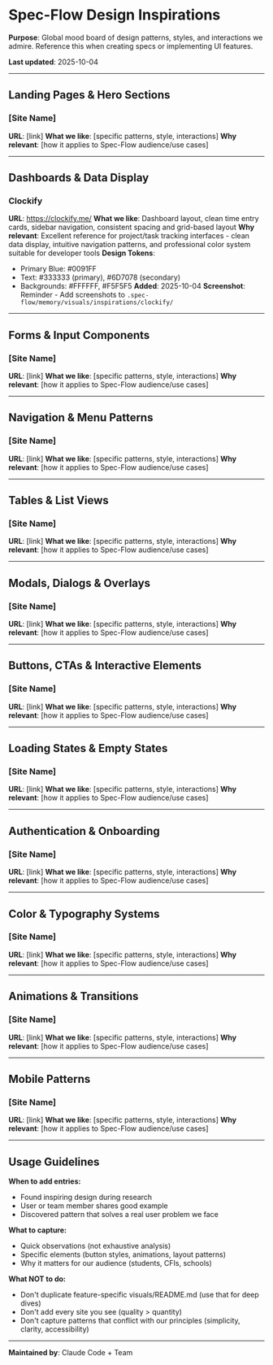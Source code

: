 # Spec-Flow Design Inspirations

**Purpose**: Global mood board of design patterns, styles, and interactions we admire. Reference this when creating specs or implementing UI features.

**Last updated**: 2025-10-04

---

## Landing Pages & Hero Sections

### [Site Name]
**URL**: [link]
**What we like**: [specific patterns, style, interactions]
**Why relevant**: [how it applies to Spec-Flow audience/use cases]

---

## Dashboards & Data Display

### Clockify
**URL**: https://clockify.me/
**What we like**: Dashboard layout, clean time entry cards, sidebar navigation, consistent spacing and grid-based layout
**Why relevant**: Excellent reference for project/task tracking interfaces - clean data display, intuitive navigation patterns, and professional color system suitable for developer tools
**Design Tokens**:
- Primary Blue: #0091FF
- Text: #333333 (primary), #6D7078 (secondary)
- Backgrounds: #FFFFFF, #F5F5F5
**Added**: 2025-10-04
**Screenshot**: Reminder - Add screenshots to `.spec-flow/memory/visuals/inspirations/clockify/`

---

## Forms & Input Components

### [Site Name]
**URL**: [link]
**What we like**: [specific patterns, style, interactions]
**Why relevant**: [how it applies to Spec-Flow audience/use cases]

---

## Navigation & Menu Patterns

### [Site Name]
**URL**: [link]
**What we like**: [specific patterns, style, interactions]
**Why relevant**: [how it applies to Spec-Flow audience/use cases]

---

## Tables & List Views

### [Site Name]
**URL**: [link]
**What we like**: [specific patterns, style, interactions]
**Why relevant**: [how it applies to Spec-Flow audience/use cases]

---

## Modals, Dialogs & Overlays

### [Site Name]
**URL**: [link]
**What we like**: [specific patterns, style, interactions]
**Why relevant**: [how it applies to Spec-Flow audience/use cases]

---

## Buttons, CTAs & Interactive Elements

### [Site Name]
**URL**: [link]
**What we like**: [specific patterns, style, interactions]
**Why relevant**: [how it applies to Spec-Flow audience/use cases]

---

## Loading States & Empty States

### [Site Name]
**URL**: [link]
**What we like**: [specific patterns, style, interactions]
**Why relevant**: [how it applies to Spec-Flow audience/use cases]

---

## Authentication & Onboarding

### [Site Name]
**URL**: [link]
**What we like**: [specific patterns, style, interactions]
**Why relevant**: [how it applies to Spec-Flow audience/use cases]

---

## Color & Typography Systems

### [Site Name]
**URL**: [link]
**What we like**: [specific patterns, style, interactions]
**Why relevant**: [how it applies to Spec-Flow audience/use cases]

---

## Animations & Transitions

### [Site Name]
**URL**: [link]
**What we like**: [specific patterns, style, interactions]
**Why relevant**: [how it applies to Spec-Flow audience/use cases]

---

## Mobile Patterns

### [Site Name]
**URL**: [link]
**What we like**: [specific patterns, style, interactions]
**Why relevant**: [how it applies to Spec-Flow audience/use cases]

---

## Usage Guidelines

**When to add entries:**
- Found inspiring design during research
- User or team member shares good example
- Discovered pattern that solves a real user problem we face

**What to capture:**
- Quick observations (not exhaustive analysis)
- Specific elements (button styles, animations, layout patterns)
- Why it matters for our audience (students, CFIs, schools)

**What NOT to do:**
- Don't duplicate feature-specific visuals/README.md (use that for deep dives)
- Don't add every site you see (quality > quantity)
- Don't capture patterns that conflict with our principles (simplicity, clarity, accessibility)

---

**Maintained by**: Claude Code + Team
